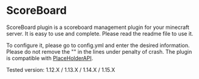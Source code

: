 # ScoreBoard
 ScoreBoard plugin is a scoreboard management plugin for your minecraft server. It is easy to use and complete. Please read the readme file to use it.
 
 
To configure it, please go to config.yml and enter the desired information. Please do not remove the "" in the lines under penalty of crash. The plugin is compatible with [PlaceHolderAPI](https://github.com/PlaceholderAPI/PlaceholderAPI). 


Tested version: 1.12.X / 1.13.X / 1.14.X / 1.15.X
